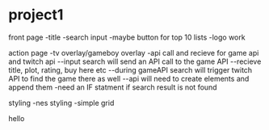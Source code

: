 # project1

front page
-title 
-search input
-maybe button for top 10 lists
-logo work

action page
-tv overlay/gameboy overlay
-api call and recieve for game api and twitch api
--input search will send an API call to the game API
--recieve title, plot, rating, buy here etc
--during gameAPI search will trigger twitch API to find the game there as well
--api will need to create elements and append them
-need an IF statment if search result is not found

styling
-nes styling
-simple grid


hello
